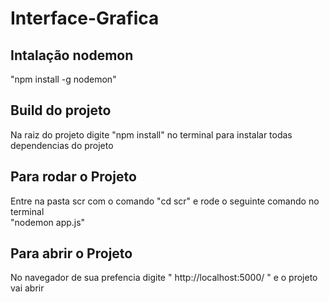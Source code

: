 # Interface-Grafica
## Intalação nodemon
"npm install -g nodemon"
## Build do projeto
Na raiz do projeto digite "npm install" no terminal para instalar todas<br> dependencias do projeto 
## Para rodar o Projeto 
Entre na pasta scr com o comando "cd scr" e rode o seguinte comando no terminal<br>
"nodemon app.js"
## Para abrir o Projeto
No navegador de sua prefencia digite " http://localhost:5000/ " e o projeto vai
abrir
